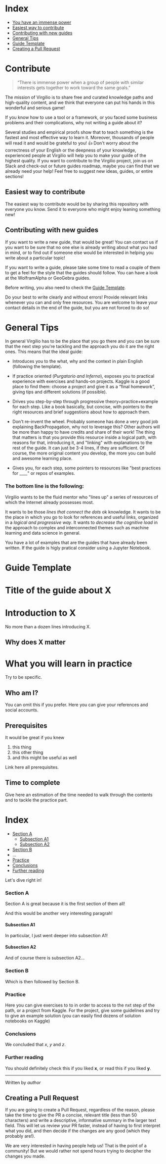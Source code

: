 # Index
 - [You have an immense power](#Contribute)
 - [Easiest way to contribute](#Easiest-way-to-contribute)
 - [Contributing with new guides](#Contributing-with-new-guides)
 - [General Tips](#General-Tips)
 - [Guide Template](#Guide-Template)
 - [Creating a Pull Request](#Creating-a-Pull-Request)

 
# Contribute

> “There is immense power when a group of people with similar interests gets together to work toward the same goals.” 

The mission of Virgilio is to share free and curated knowledge paths and high-quality content, and we think that everyone can put his hands in this wonderful and serious game!

If you know how to use a tool or a framework, or you faced some business problems and their complications, why not writing a guide about it?
 
Several studies and empirical proofs show that to teach something is the fastest and most effective way to learn it.
Moreover, thousands of people will read it and would be grateful to you! 👍 
Don't worry about the correctness of your English or the deepness of your knowledge, experienced people at Virgilio will help you to make your guide of the highest quality.
If you want to contribute to the Virgilio project, join us on Slack and check-out or future guides roadmap, maybe you can find that we already need your help!
Feel free to suggest new ideas, guides, or entire sections! 


## Easiest way to contribute
The easiest way to contribute would be by sharing this repository with everyone you know. Send it to everyone who might enjoy leaning something new!

## Contributing with new guides
If you want to write a new guide, that would be great! You can contact us if you want to be sure that no one else is already writing about what you had in mind, or to find out if someone else would be interested in helping you write about a particular topic!

If you want to write a guide, please take some time to read a couple of them to get a feel for the style that the guides should follow. You can have a look at the WolframAlpha or GeoGebra guides.

Before writing, you also need to check the [Guide Template](#Guide-Template).

Do your best to write clearly and without errors! Provide relevant links whenever you can and only free resources. You are welcome to leave your contact details in the end of the guide, but you are not forced to do so!

# General Tips
In general Virgilio has to be the place that you go there and you can be sure that the next step you're tackling and the approach you do it are the right ones. This means that the ideal guide:

- Introduces you to the what, why and the context in plain English (following the template).
- If practice oriented (_Purgatorio and Inferno_), exposes you to practical experience with exercises and hands-on projects. Kaggle is a good place to find them: choose a project and give it as a “final homework”, giving tips and different solutions (if possible).
- Drives you step-by-step through progressive theory+practice+example for each step. Like a book basically, but concise, with pointers to the right resources and brief suggestions about how to approach them.
- Don't re-invent the wheel. Probably someone has done a very good job explaining BackPropagation, why not to leverage this? Other authors will be more than happy to have credits and share of their work!
The thing that matters is that you provide this resource inside a logical path, with reasons for that, introducing it, and "linking" with explanations to the rest of the guide. It can just be 3-4 lines, if they are sufficient. Of course, the more original content you develop, the more you can build and awesome learning place. 

- Gives you, for each step, some pointers to resources like "best practices for ____" or repos of examples.

### **The bottom line** is the following: 

Virgilio wants to be the fluid mentor who "lines up" a series of resources of which the Internet already possesses most. 

It wants to be those _lines that connect the dots_ ok knowledge.
It wants to be the place in which you go to look for references and useful links, organized in a _logical and progressive way_. 
It wants to _decrease the cognitive load_ in the approach to complex and interconnected themes such as machine learning and data science in general.


You have a lot of examples that are the guides that have already been written.
If the guide is higly pratical consider using a Jupyter Notebook.

# Guide Template

# Title of the guide about X

# Introduction to X
No more than a dozen lines introducing X.

## Why does X matter 

# What you will learn in practice
Try to be specific.

## Who am I?
You can omit this if you prefer. Here you can give your references and social accounts.

## Prerequisites
It would be great if you knew
  1. this thing
  2. this other thing
  3. and this might be useful as well

Link here all prerequisites.

## Time to complete
Give here an estimation of the time needed to walk through the contents and to tackle the practice part.

# Index
 - [Section A](#section-a)
   - [Subsection A1](#subsection-a1)
   - [Subsection A2](#subsection-a2)
 - [Section B](#section-b)
 - ...
 - [Practice](#Practice)
 - [Conclusions](#Conclusions)
 - [Further reading](#Further-reading)

Let's dive right in!
 
### Section A
Section A is great because it is the first section of them all!

And this would be another very interesting paragrah!
 
#### Subsection A1
In particular, I just went deeper into subsection A1!

#### Subsection A2
And of course there is subsection A2...

### Section B
Which is then followed by Section B.

### Practice 
Here you can give exercises to to in order to access to the nxt step of the path,
or a project from Kaggle. For the project, give some guidelines and try to give an example solution (you can easily find dozens of solution notebooks on Kaggle)

### Conclusions
We concluded that _x_, _y_ and _z_.

### Further reading
You should definitely check this if you liked **x**, or read this if you liked **y**.

----
Written by _author_


## Creating a Pull Request
If you are going to create a Pull Request, regardless of the reason, please take the time to give the PR a concise, relevant title (less than 50 characters) and write a descriptive, informative summary in the larger text field. This will let us review your PR faster, instead of having to first interpret what you did, and then decide if the changes are any good (which they probably are!).

We are very interested in having people help us! That is the point of a community! But we would rather not spend hours trying to decipher the changes you made.

